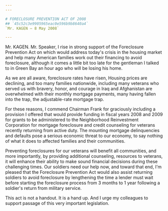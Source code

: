```yaml
---
---

# FORECLOSURE PREVENTION ACT OF 2008
## `45c52c3e9905965eac0e596b9b8640a4`
`Mr. KAGEN — 8 May 2008`

---
```



Mr. KAGEN. Mr. Speaker, I rise in strong support of the Foreclosure 
Prevention Act on which would address today's crisis in the housing 
market and help many American families work out their financing to 
avoid foreclosure, although it comes a little bit too late for the 
gentleman I talked to in Green Bay an hour ago who will be losing his 
home.

As we are all aware, foreclosure rates have risen, Housing prices are 
declining, and too many families nationwide, including many veterans 
who served us with bravery, honor, and courage in Iraq and Afghanistan 
are overwhelmed with their monthly mortgage payments, many having 
fallen into the trap, the adjustable-rate mortgage trap.

For these reasons, I commend Chairman Frank for graciously including 
a provision I offered that would provide funding in fiscal years 2008 
and 2009 for grants to be administered to the Neighborhood Reinvestment 
Corporation for mortgage foreclosure and credit counseling for veterans 
recently returning from active duty. The mounting mortgage 
delinquencies and defaults pose a serious economic threat to our 
economy, to say nothing of what it does to affected families and their 
communities.

Preventing foreclosures for our veterans will benefit all 
communities, and more importantly, by providing additional counseling, 
resources to veterans, it will enhance their ability to make sound 
financial decisions during these challenging times. Our soldiers need 
our help now, and toward that end, I'm pleased that the Foreclosure 
Prevention Act would also assist returning soldiers to avoid 
foreclosure by lengthening the time a lender must wait before starting 
the foreclosure process from 3 months to 1 year following a soldier's 
return from military service.

This act is not a handout. It is a hand up. And I urge my colleagues 
to support passage of this very important legislation.